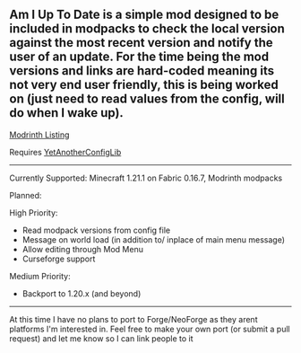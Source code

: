 Am I Up To Date is a simple mod designed to be included in modpacks to check the local version against the most recent version and notify the user of an update. For the time being the mod versions and links are hard-coded meaning its not very end user friendly, this is being worked on (just need to read values from the config, will do when I wake up).
---------------------------------------------------------------------------------------------------------------------------------------------------------------------------------------------------------------------------------------------

[Modrinth Listing](https://modrinth.com/project/aiutd)

Requires [YetAnotherConfigLib](https://github.com/isXander/YetAnotherConfigLib)

---------------------------------------------------------------------------------------------------------------------------------------------------------------------------------------------------------------------------------------------

Currently Supported:
Minecraft 1.21.1 on Fabric 0.16.7, Modrinth modpacks

Planned:

High Priority:
* Read modpack versions from config file
* Message on world load (in addition to/ inplace of main menu message)
* Allow editing through Mod Menu
* Curseforge support

Medium Priority:
* Backport to 1.20.x (and beyond)
---------------------------------------------------------------------------------------------------------------------------------------------------------------------------------------------------------------------------------------------

At this time I have no plans to port to Forge/NeoForge as they arent platforms I'm interested in. Feel free to make your own port (or submit a pull request) and let me know so I can link people to it

